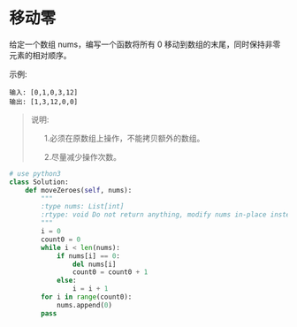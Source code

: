 # 移动零

给定一个数组 nums，编写一个函数将所有 0 移动到数组的末尾，同时保持非零元素的相对顺序。

示例:

><div>
    输入: [0,1,0,3,12]
    输出: [1,3,12,0,0]
</div>

>说明:
    <ol>
        1.必须在原数组上操作，不能拷贝额外的数组。
    </ol>
    <ol>
        2.尽量减少操作次数。
    </ol>

```python
# use python3
class Solution:
    def moveZeroes(self, nums):
        """
        :type nums: List[int]
        :rtype: void Do not return anything, modify nums in-place instead.
        """
        i = 0
        count0 = 0
        while i < len(nums):
            if nums[i] == 0:
                del nums[i]
                count0 = count0 + 1
            else:
                i = i + 1
        for i in range(count0):
            nums.append(0)
        pass
```

